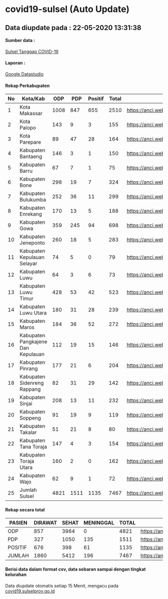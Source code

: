 
# covid19-sulsel (Auto Update)

## Data diupdate pada : 22-05-2020 13:31:38

#### Sumber data :
[Sulsel Tanggap COVID-19](https://covid19.sulselprov.go.id)

#### Laporan :
[Google Datastudio](https://datastudio.google.com/s/jythWGc1j4w)

#### Rekap Perkabupaten 
|No|Kota/Kab|ODP|PDP|Positif|Total|Link|
| --- | --- | --- | --- | --- | --- | --- |
|1|Kota Makassar|1008|847|655|2510|https://anci.web.id/cor/kota_makassar|
|2|Kota Palopo|143|9|3|155|https://anci.web.id/cor/kota_palopo|
|3|Kota Parepare|89|47|28|164|https://anci.web.id/cor/kota_parepare|
|4|Kabupaten Bantaeng|146|3|1|150|https://anci.web.id/cor/kabupaten_bantaeng|
|5|Kabupaten Barru|67|7|1|75|https://anci.web.id/cor/kabupaten_barru|
|6|Kabupaten Bone|298|19|7|324|https://anci.web.id/cor/kabupaten_bone|
|7|Kabupaten Bulukumba|252|36|11|299|https://anci.web.id/cor/kabupaten_bulukumba|
|8|Kabupaten Enrekang|170|13|5|188|https://anci.web.id/cor/kabupaten_enrekang|
|9|Kabupaten Gowa|359|245|94|698|https://anci.web.id/cor/kabupaten_gowa|
|10|Kabupaten Jeneponto|260|18|5|283|https://anci.web.id/cor/kabupaten_jeneponto|
|11|Kabupaten Kepulauan Selayar|74|5|0|79|https://anci.web.id/cor/kabupaten_kepulauan_selayar|
|12|Kabupaten Luwu|64|3|6|73|https://anci.web.id/cor/kabupaten_luwu|
|13|Kabupaten Luwu Timur|428|53|42|523|https://anci.web.id/cor/kabupaten_luwu_timur|
|14|Kabupaten Luwu Utara|180|31|28|239|https://anci.web.id/cor/kabupaten_luwu_utara|
|15|Kabupaten Maros|184|36|52|272|https://anci.web.id/cor/kabupaten_maros|
|16|Kabupaten Pangkajene Dan Kepulauan|112|19|15|146|https://anci.web.id/cor/kabupaten_pangkajene_dan_kepulauan|
|17|Kabupaten Pinrang|177|21|6|204|https://anci.web.id/cor/kabupaten_pinrang|
|18|Kabupaten Sidenreng Rappang|82|31|29|142|https://anci.web.id/cor/kabupaten_sidenreng_rappang|
|19|Kabupaten Sinjai|208|13|11|232|https://anci.web.id/cor/kabupaten_sinjai|
|20|Kabupaten Soppeng|91|19|9|119|https://anci.web.id/cor/kabupaten_soppeng|
|21|Kabupaten Takalar|51|21|8|80|https://anci.web.id/cor/kabupaten_takalar|
|22|Kabupaten Tana Toraja|147|4|3|154|https://anci.web.id/cor/kabupaten_tana_toraja|
|23|Kabupaten Toraja Utara|160|2|0|162|https://anci.web.id/cor/kabupaten_toraja_utara|
|24|Kabupaten Wajo|62|9|1|72|https://anci.web.id/cor/kabupaten_wajo|
|25|Jumlah Sulsel|4821|1511|1135|7467|https://anci.web.id/cor/jumlah_sulsel|

#### Rekap secara total

| PASIEN | DIRAWAT | SEHAT | MENINGGAL | TOTAL | LINK |
| ---- | -------- | ---- | ---- |  ---- | ---- |
| ODP | 857 | 3964 | 0 | 4821 | https://anci.web.id/cor/odp_detail.html |
| PDP | 327 | 1050 | 135 | 1511 | https://anci.web.id/cor/pdp_detail.html |
| POSITIF | 676 | 398 | 61 | 1135 | https://anci.web.id/cor/positif_detail.html |
| JUMLAH | 1860 | 5412 | 196 | 7467 | https://anci.web.id/cor/jumlah_sulsel/ |

 
#### Berisi data dalam format csv, data sebaran sampai dengan tingkat kelurahan

Data diupdate otomatis setiap 15 Menit, mengacu pada [covid19.sulselprov.go.id](https://covid19.sulselprov.go.id)

